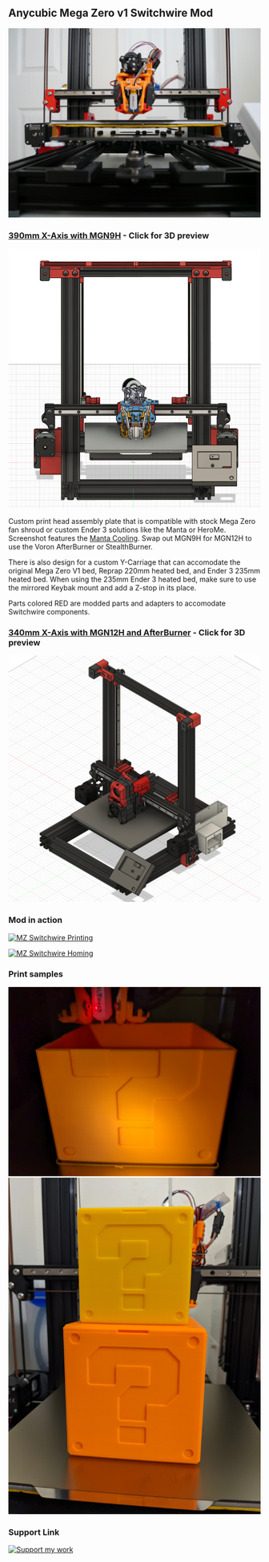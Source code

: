 ## Anycubic Mega Zero v1 Switchwire Mod

![MZ Switchwire](https://github.com/foureight84/MZ-Switchwire/blob/master/images/P1010291.JPG?raw=true)

### [390mm X-Axis with MGN9H](https://rawcdn.githack.com/foureight84/MZ-Switchwire/a9e299b68eb6a5b4998265fe24a1a71b4c6cbc2c/Anycubic-Mega-Zero-1.0%20-%20Switchwire%20MGN9H%20Gantry-sfa.html "View STEP file") - Click for 3D preview
[![MZ Switchwire](https://github.com/foureight84/MZ-Switchwire/blob/master/images/MZ%20Switchwire%20MGN9H%20390mm.PNG?raw=true)](https://rawcdn.githack.com/foureight84/MZ-Switchwire/a9e299b68eb6a5b4998265fe24a1a71b4c6cbc2c/Anycubic-Mega-Zero-1.0%20-%20Switchwire%20MGN9H%20Gantry-sfa.html "View STEP file")

Custom print head assembly plate that is compatible with stock Mega Zero fan shroud or custom Ender 3 solutions like the Manta or HeroMe. Screenshot features the [Manta Cooling](https://www.thingiverse.com/thing:4943125). Swap out MGN9H for MGN12H to use the Voron AfterBurner or StealthBurner.

There is also design for a custom Y-Carriage that can accomodate the original Mega Zero V1 bed, Reprap 220mm heated bed, and Ender 3 235mm heated bed. When using the 235mm Ender 3 heated bed, make sure to use the mirrored Keybak mount and add a Z-stop in its place. 

Parts colored RED are modded parts and adapters to accomodate Switchwire components.

### [340mm X-Axis with MGN12H and AfterBurner](https://rawcdn.githack.com/foureight84/MZ-Switchwire/a9e299b68eb6a5b4998265fe24a1a71b4c6cbc2c/Anycubic-Mega-Zero-1.0%20-%20Switchwire%20MGH12H%20Gantry-sfa.html "View STEP file") - Click for 3D preview
[![MZ Switchwire](https://github.com/foureight84/MZ-Switchwire/blob/master/images/MZ%20Switchwire%20MGN12H%20340mm.PNG?raw=true)](https://rawcdn.githack.com/foureight84/MZ-Switchwire/a9e299b68eb6a5b4998265fe24a1a71b4c6cbc2c/Anycubic-Mega-Zero-1.0%20-%20Switchwire%20MGH12H%20Gantry-sfa.html "View STEP file")

### Mod in action
[![MZ Switchwire Printing](https://img.youtube.com/vi/JRjAbpS8Tx0/maxresdefault.jpg)](https://youtu.be/JRjAbpS8Tx0 "MZ Switchwire Printing")

[![MZ Switchwire Homing](https://img.youtube.com/vi/6_8q-Ku62cM/maxresdefault.jpg)](https://youtu.be/6_8q-Ku62cM "MZ Switchwire Homing")

### Print samples
![Print Sample](https://github.com/foureight84/MZ-Switchwire/blob/master/images/print1.jpg?raw=true)
![Print Sample](https://github.com/foureight84/MZ-Switchwire/blob/master/images/print2.jpg?raw=true)

### Support Link
[![Support my work](https://www.paypalobjects.com/webstatic/mktg/logo/pp_cc_mark_37x23.jpg)](https://paypal.me/foureight84 "Support my work :D")
